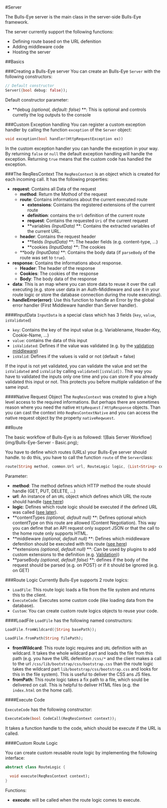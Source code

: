 #Server

The Bulls-Eye server is the main class in the server-side Bulls-Eye framework.

The server currently support the following functions:
* Defining route based on the URL defenition
* Adding middleware code
* Hosting the server


##Basics

###Creating a Bulls-Eye server
You can create an Bulls-Eye `Server` with the following constructors:
```dart
// Default constructor
Server({bool debug: false});
```
Default constructor parameter:
* **debug *(optional, default: false)* **: This is optional and controls curretly the log outputs to the console

###Custom Exception handling
You can register a custom exception handler by calling the function `exception` of the `Server` object:
```dart
void exception(bool handler(HttpRequestException ex))
```
In the custom exception handler you can handle the exception in your way. By returning `false` or `null` the default exception handling will handle the exception. Returning `true` means that the custom code has handled the exception.

###The ReqResContext
The `ReqResContext` is an object which is created for each incoming call. It has the following properties:
* **request**: Contains all Data of the request
  * **method**: Return the Mothod of the request
  * **route**: Contains informations about the current executed route
    * **extensions**: Cointains the registered extensions of the current route
    * **definition**: contains the `Url` definition of the current route
    * **request**: Contains the requested `Uri` of the current request
    * **variables *(InputData)* **: Contains the extracted variables of the current URL.
  * **header**: Contains the request header
    * **fields *(InputData)* **: The header fields (e.g. content-type, ...)
    * **cookies *(InputData)* **: The cookies
  * **body *(InputData)* **: Contains the body data (if `parseBody` of the route was set to `true`).
* **response**: Contains the informations about response.
  * **Header**: The header of the response
  * **Cookies**: The cookies of the response
  * **Body**: The body data of the response
* **data**: This is an map where you can store data to reuse it over the call executing (e.g. store user data in an Auth-Middleware and use it in your route logic or store the database connection during the route executing).
* **handleError(error)**: Use this function to handle an Error by the global error handler (First Middleware handler than Server handler).

####InputData
`InputData` is a special class which has 3 fields (`key`, `value`, `isValidated`)
* `key`: Contains the key of the input value (e.g. Variablename, Header-Key, Cookie-Name, ...)
* `value`: contains the data of this input
* `isValidated`: Defines if the value was validated (e.g. by the [validation middleware](/Middleware_Validation.md))
* `isValid`: Defines if the values is valid or not (default = false)

If the input is not yet validated, you can validate the value and set the `isValidated` and `isValid` by calling `validated([isValid])`. This way you have to validated the inputs only one time and you can store if you already validated this input or not. This protects you before multiple validation of the same input.

####Native Request Object
The `ReqResContext` was created to give a high level access to the required informations. But perhaps there are sometimes reason where you need the native `HttpRequest` / `HttpResponse` objects. Than you can cast the context into `ReqResContextNative` and you can access the native request object by the property `nativeReqwuest`.

##Route

The basic workflow of Bulls-Eye is as followed:
![Bais Server Workflow](img/Bulls-Eye-Server - Basic.png);

You have to define which routes (URLs) your Bulls-Eye server should handle. to do this, you have to call the function `route` of the `Server`class:
```dart
route(String method, common.Url url, RouteLogic logic, {List<String> contentTypes, String middleware, Map<String, dynamic> extensions, String parseBody});
```
Parameter:
* **method**: The method defines which HTTP method the route should handle (GET, PUT, DELETE, ...)
* **url**: An instance of an `URL` object which defines which URL the route should handle ([see here](../URLDefenitions.dart))
* **logic**: Defines which route logic should be executed if the defined URL was called ([see later](#route-logic)).
* **contentTypes *(optional, default null)* **: Defines optional which contentType on this route are allowed (Content Negotiation). This way you can define that an API request only support JSON or that the call to the home route only supports HTML.
* **middleware *(optional, default null)* **: Defines which middleware defenition should be executed with this route ([see here](#middleware))
* **extensions *(optional, default null)* **: Can be used by plugins to add custom extensions to the definition (e.g. [Validation](middleware_validation.md)))
* **parseBody *(optional, default false)* **: defines if the body of the request should be parsed (e.g. on POST) or if it should be ignored (e.g. on GET)

###Route Logic
Currently Bulls-Eye supports 2 route logics:
* `LoadFile`: This route logic loads a file from the file system and returns this to the client.
* `ExecuteCode`: Executes some custom code (like loading data from the database).
* `Custom`: You can create custom route logics objects to reuse your code.

####LoadFile
`LoadFile` has the following named constructors:
```dart
LoadFile.fromWildcard({String basePath});

LoadFile.fromPath(String filePath);
```
* **fromWildcard**: This route logic requires and `URL` definition with an wildcard. It takes the whole wildcard part and loads the file from this path (e.g. you have the URL defenition `/css/*` and the client makes a call to the url `/css/lib/bootstrap/css/bootstrap.css` than the route logic takes the wildcard part `lib/bootstrap/css/bootstrap.css` and looks for this in the file system). This is useful to deliver the CSS ans JS files.
* **fromPath**: This route logic takes a fix path to a file, which sould be delivered on call. This is helpful to deliver HTML files (e.g. the `index.html` on the home call).

####Execute Code

`ExecuteCode` has the following constructor:
```dart
ExecuteCode(bool CodeCall(ReqResContext context));
```
It takes a function handle to the code, which should be execute if the URL is called.

####Custom Route Logic

You can create custom reusable route logic by implementing the following interface:
```dart
abstract class RouteLogic {

  void execute(ReqResContext context);
}
```
Functions:
* **execute**: will be called when the route logic comes to execute.
